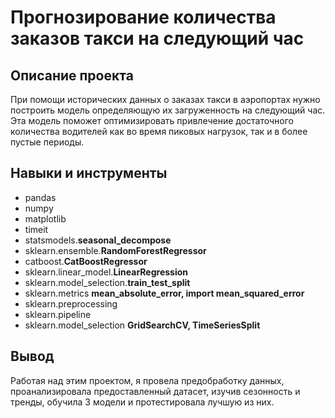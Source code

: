 # Прогнозирование количества заказов такси на следующий час #

## Описание проекта ##
При помощи исторических данных о заказах такси в аэропортах нужно построить модель определяющую их загруженность на следующий час. Эта модель поможет оптимизировать привлечение достаточного количества водителей как во время пиковых нагрузок, так и в более пустые периоды.

## Навыки и инструменты ##
- pandas
- numpy
- matplotlib
- timeit
- statsmodels.**seasonal_decompose**
- sklearn.ensemble.**RandomForestRegressor**
- catboost.**CatBoostRegressor**
- sklearn.linear_model.**LinearRegression**
- sklearn.model_selection.**train_test_split**
- sklearn.metrics **mean_absolute_error, import mean_squared_error**
- sklearn.preprocessing
- sklearn.pipeline
- sklearn.model_selection **GridSearchCV, TimeSeriesSplit**

## Вывод ##
Работая над этим проектом, я провела предобработку данных, проанализировала предоставленный датасет, изучив сезонность и тренды, обучила 3 модели и протестировала лучшую из них.

